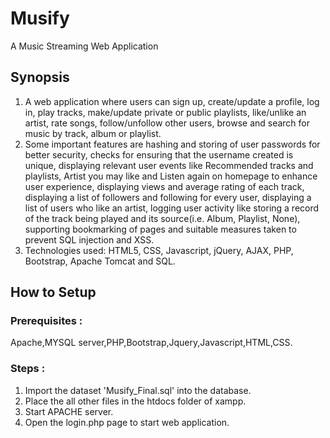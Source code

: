 # Musify
A Music Streaming Web Application
## Synopsis
1. A web application where users can sign up, create/update a profile, log in, play tracks, make/update private or public playlists, like/unlike an artist, rate songs, follow/unfollow other users, browse and search for music by track, album or playlist.
2. Some important features are hashing and storing of user passwords for better security, checks for ensuring that the username created is unique, displaying relevant user events like Recommended tracks and playlists, Artist you may like and Listen again on homepage to enhance user experience, displaying views and average rating of each track, displaying a list of followers and following for every user, displaying a list of users who like an artist, logging user activity like storing a record of the track being played and its source(i.e. Album, Playlist, None), supporting bookmarking of pages and suitable measures taken to prevent SQL injection and XSS. 
3. Technologies used: HTML5, CSS, Javascript, jQuery, AJAX, PHP, Bootstrap, Apache Tomcat and SQL.
## How to Setup
### Prerequisites : 
Apache,MYSQL server,PHP,Bootstrap,Jquery,Javascript,HTML,CSS.
### Steps :
1. Import the dataset 'Musify_Final.sql' into the database.
2. Place the all other files in the htdocs folder of xampp.  
3. Start APACHE server.
3. Open the login.php page to start web application.
